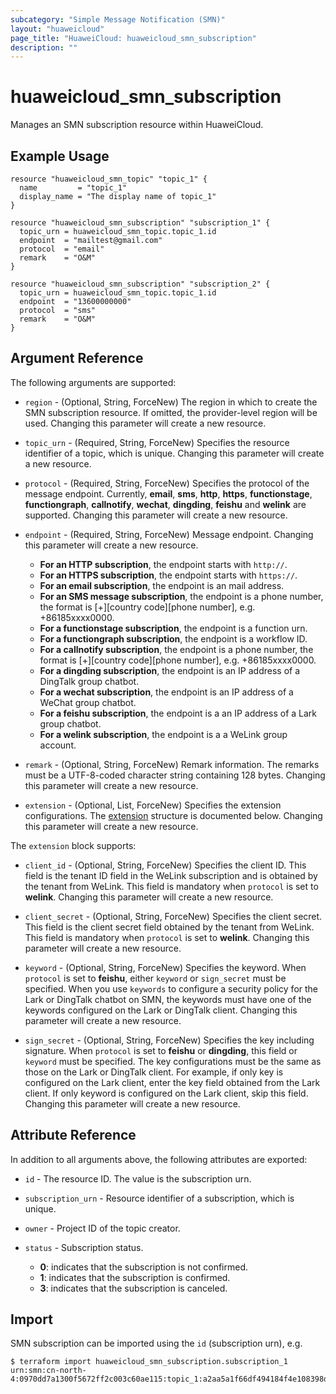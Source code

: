 ```yaml
---
subcategory: "Simple Message Notification (SMN)"
layout: "huaweicloud"
page_title: "HuaweiCloud: huaweicloud_smn_subscription"
description: ""
---
```


# huaweicloud_smn_subscription

Manages an SMN subscription resource within HuaweiCloud.

## Example Usage

```hcl
resource "huaweicloud_smn_topic" "topic_1" {
  name         = "topic_1"
  display_name = "The display name of topic_1"
}

resource "huaweicloud_smn_subscription" "subscription_1" {
  topic_urn = huaweicloud_smn_topic.topic_1.id
  endpoint  = "mailtest@gmail.com"
  protocol  = "email"
  remark    = "O&M"
}

resource "huaweicloud_smn_subscription" "subscription_2" {
  topic_urn = huaweicloud_smn_topic.topic_1.id
  endpoint  = "13600000000"
  protocol  = "sms"
  remark    = "O&M"
}
```

## Argument Reference

The following arguments are supported:

* `region` - (Optional, String, ForceNew) The region in which to create the SMN subscription resource. If omitted, the
  provider-level region will be used. Changing this parameter will create a new resource.

* `topic_urn` - (Required, String, ForceNew) Specifies the resource identifier of a topic, which is unique.
  Changing this parameter will create a new resource.

* `protocol` - (Required, String, ForceNew) Specifies the protocol of the message endpoint. Currently, **email**,
  **sms**, **http**, **https**, **functionstage**, **functiongraph**, **callnotify**, **wechat**, **dingding**,
  **feishu** and **welink** are supported. Changing this parameter will create a new resource.

* `endpoint` - (Required, String, ForceNew) Message endpoint. Changing this parameter will create a new resource.
  + **For an HTTP subscription**, the endpoint starts with `http://`.
  + **For an HTTPS subscription**, the endpoint starts with `https://`.
  + **For an email subscription**, the endpoint is an mail address.
  + **For an SMS message subscription**, the endpoint is a phone number,
    the format is \[+\]\[country code\]\[phone number\], e.g. +86185xxxx0000.
  + **For a functionstage subscription**, the endpoint is a function urn.
  + **For a functiongraph subscription**, the endpoint is a workflow ID.
  + **For a callnotify subscription**, the endpoint is a phone number,
    the format is \[+\]\[country code\]\[phone number\], e.g. +86185xxxx0000.
  + **For a dingding subscription**, the endpoint is an IP address of a DingTalk group chatbot.
  + **For a wechat subscription**, the endpoint is an IP address of a WeChat group chatbot.
  + **For a feishu subscription**, the endpoint is a an IP address of a Lark group chatbot.
  + **For a welink subscription**, the endpoint is a a WeLink group account.

* `remark` - (Optional, String, ForceNew) Remark information. The remarks must be a UTF-8-coded character string
  containing 128 bytes. Changing this parameter will create a new resource.

* `extension` - (Optional, List, ForceNew) Specifies the extension configurations.
  The [extension](#extension) structure is documented below.
  Changing this parameter will create a new resource.

<a name="extension"></a>
The `extension` block supports:

* `client_id` - (Optional, String, ForceNew) Specifies the client ID. This field is the tenant ID field in
  the WeLink subscription and is obtained by the tenant from WeLink. This field is mandatory when `protocol`
  is set to **welink**. Changing this parameter will create a new resource.

* `client_secret` - (Optional, String, ForceNew) Specifies the client secret. This field is the client secret
  field obtained by the tenant from WeLink. This field is mandatory when `protocol` is set to **welink**.
  Changing this parameter will create a new resource.

* `keyword` - (Optional, String, ForceNew) Specifies the keyword. When `protocol` is set to **feishu**,
  either `keyword` or `sign_secret` must be specified. When you use `keywords` to configure a security policy
  for the Lark or DingTalk chatbot on SMN, the keywords must have one of the keywords configured on the Lark
  or DingTalk client. Changing this parameter will create a new resource.

* `sign_secret` - (Optional, String, ForceNew) Specifies the key including signature. When `protocol` is set
  to **feishu** or **dingding**, this field or `keyword` must be specified. The key configurations must be
  the same as those on the Lark or DingTalk client. For example, if only key is configured on the Lark client,
  enter the key field obtained from the Lark client. If only keyword is configured on the Lark client, skip this field.
  Changing this parameter will create a new resource.

## Attribute Reference

In addition to all arguments above, the following attributes are exported:

* `id` - The resource ID. The value is the subscription urn.

* `subscription_urn` - Resource identifier of a subscription, which is unique.

* `owner` - Project ID of the topic creator.

* `status` - Subscription status.
  + **0**: indicates that the subscription is not confirmed.
  + **1**: indicates that the subscription is confirmed.
  + **3**: indicates that the subscription is canceled.

## Import

SMN subscription can be imported using the `id` (subscription urn), e.g.

```
$ terraform import huaweicloud_smn_subscription.subscription_1 urn:smn:cn-north-4:0970dd7a1300f5672ff2c003c60ae115:topic_1:a2aa5a1f66df494184f4e108398de1a6
```
